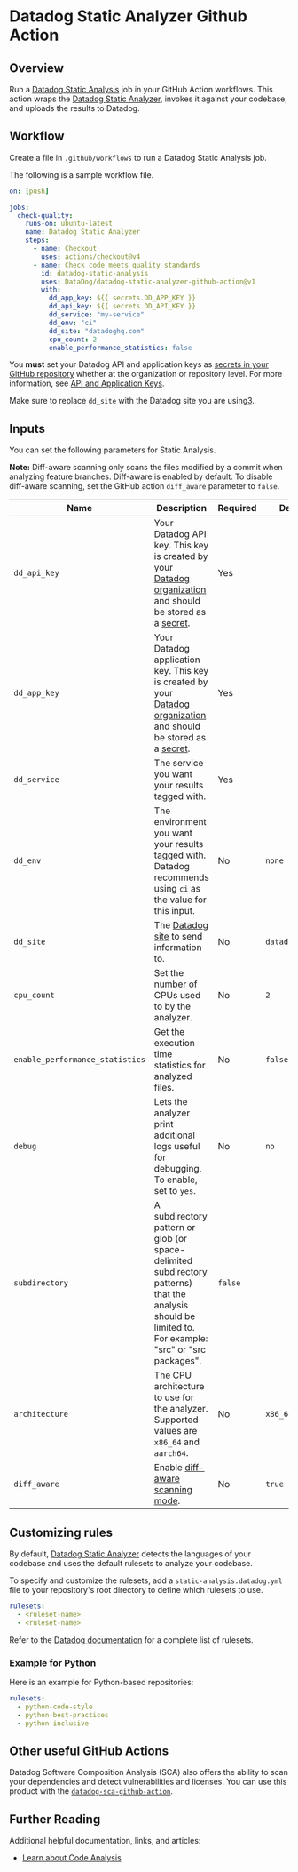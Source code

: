 # Datadog Static Analyzer Github Action

## Overview

Run a [Datadog Static Analysis][1] job in your GitHub Action workflows. This action wraps the [Datadog Static Analyzer][8],
invokes it against your codebase, and uploads the results to Datadog.

## Workflow

Create a file in `.github/workflows` to run a Datadog Static Analysis job.

The following is a sample workflow file.

```yaml
on: [push]

jobs:
  check-quality:
    runs-on: ubuntu-latest
    name: Datadog Static Analyzer
    steps:
      - name: Checkout
        uses: actions/checkout@v4
      - name: Check code meets quality standards
        id: datadog-static-analysis
        uses: DataDog/datadog-static-analyzer-github-action@v1
        with:
          dd_app_key: ${{ secrets.DD_APP_KEY }}
          dd_api_key: ${{ secrets.DD_API_KEY }}
          dd_service: "my-service"
          dd_env: "ci"
          dd_site: "datadoghq.com"
          cpu_count: 2
          enable_performance_statistics: false
```

You **must** set your Datadog API and application keys as [secrets in your GitHub repository][4] whether at the organization or repository level. For more information, see [API and Application Keys][2].

Make sure to replace `dd_site` with the Datadog site you are using[3].

## Inputs

You can set the following parameters for Static Analysis.

**Note:** Diff-aware scanning only scans the files modified by a commit when analyzing feature branches. Diff-aware is enabled by default. To disable diff-aware scanning, set the GitHub action `diff_aware` parameter to `false`.

| Name         | Description                                                                                                                | Required | Default         |
|--------------|----------------------------------------------------------------------------------------------------------------------------|----------|-----------------|
| `dd_api_key` | Your Datadog API key. This key is created by your [Datadog organization][2] and should be stored as a [secret][2].         | Yes     |                 |
| `dd_app_key` | Your Datadog application key. This key is created by your [Datadog organization][2] and should be stored as a [secret][4]. | Yes     |                 |
| `dd_service` | The service you want your results tagged with.                                                                             | Yes     |                 |
| `dd_env`     | The environment you want your results tagged with. Datadog recommends using `ci` as the value for this input.              | No      | `none`          |
| `dd_site`    | The [Datadog site][3] to send information to.                                                                              | No      | `datadoghq.com` |
| `cpu_count`  | Set the number of CPUs used to by the analyzer.                                                                            | No      | `2`             |
| `enable_performance_statistics` | Get the execution time statistics for analyzed files.                                                   | No      | `false`         |
| `debug`      | Lets the analyzer print additional logs useful for debugging. To enable, set to `yes`.                                     | No      | `no`            |
| `subdirectory` | A subdirectory pattern or glob (or space-delimited subdirectory patterns) that the analysis should be limited to. For example: "src" or "src packages". | `false` | |
| `architecture` | The CPU architecture to use for the analyzer. Supported values are `x86_64` and `aarch64`.                               | No      | `x86_64`        |
| `diff_aware` | Enable [diff-aware scanning mode][5].                                                                                      | No      | `true`          |

## Customizing rules

By default, [Datadog Static Analyzer][8] detects the languages of your codebase and uses the default rulesets to analyze
your codebase.

To specify and customize the rulesets, add a `static-analysis.datadog.yml` file to your repository's root directory to define which rulesets to use.

```yaml
rulesets:
  - <ruleset-name>
  - <ruleset-name>
```

Refer to the [Datadog documentation][6] for a complete list of rulesets.

### Example for Python

Here is an example for Python-based repositories:

```yaml
rulesets:
  - python-code-style
  - python-best-practices
  - python-inclusive
```


## Other useful GitHub Actions

Datadog Software Composition Analysis (SCA) also offers the ability to scan your dependencies
and detect vulnerabilities and licenses. You can use this product with the [`datadog-sca-github-action`][7].


## Further Reading

Additional helpful documentation, links, and articles:

- [Learn about Code Analysis][1]

[1]: https://docs.datadoghq.com/code_analysis/static_analysis
[2]: https://docs.datadoghq.com/account_management/api-app-keys/
[3]: https://docs.datadoghq.com/getting_started/site/
[4]: https://docs.github.com/en/actions/security-guides/using-secrets-in-github-actions#creating-secrets-for-a-repository
[5]: https://github.com/DataDog/datadog-static-analyzer/blob/main/README.md#diff-aware-scanning
[6]: https://docs.datadoghq.com/code_analysis/static_analysis_rules/
[7]: https://github.com/DataDog/datadog-sca-github-action
[8]: https://github.com/DataDog/datadog-static-analyzer